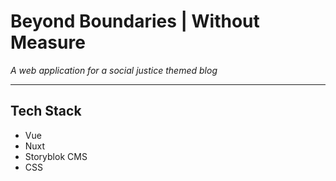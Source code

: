 # Beyond Boundaries | Without Measure

*A web application for a social justice themed blog*

---

## Tech Stack

- Vue 
- Nuxt
- Storyblok CMS
- CSS

